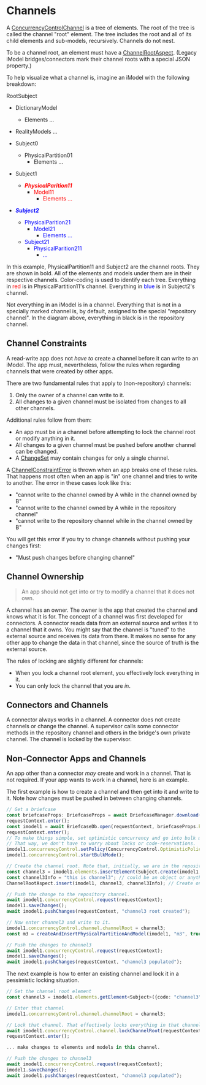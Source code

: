 # Channels

A [ConcurrencyControlChannel]($backend) is a tree of elements. The root of the tree is called the channel "root" element. The tree includes the root and all of its child elements and sub-models, recursively. Channels do not nest.

To be a channel root, an element must have a [ChannelRootAspect]($backend). (Legacy iModel bridges/connectors mark their channel roots with a special JSON property.)

To help visualize what a channel is, imagine an iModel with the following breakdown:

RootSubject

- DictionaryModel
  - Elements ...
- RealityModels ...
- Subject0
  - PhysicalPartition01
    - Elements ...
- Subject1

  - <span style="color:red">**_PhysicalParition11_**</span>
    - <span style="color:red">Model11</span>
      - <span style="color:red">Elements ...</span>

- <span style="color:blue">**_Subject2_**</span>
  - <span style="color:blue">PhysicalParition21</span>
    - <span style="color:blue">Model21</span>
      - <span style="color:blue">Elements ...</span>
  - <span style="color:blue">Subject21</span>
    - <span style="color:blue">PhysicalParition211</span>
      - <span style="color:blue">...</span>

In this example, PhysicalPartition11 and Subject2 are the channel roots. They are shown in bold. All of the elements and models under them are in their respective channels. Color-coding is used to identify each tree. Everything in <span style="color:red">red</span> is in PhysicalPartition11's channel. Everything in <span style="color:blue">blue</span> is in Subject2's channel.

Not everything in an iModel is in a channel. Everything that is not in a specially marked channel is, by default, assigned to the special "repository channel". In the diagram above, everything in black is in the repository channel.

## Channel Constraints

A read-write app does not _have to_ create a channel before it can write to an iModel. The app must, nevertheless, follow the rules when regarding channels that were created by other apps.

There are two fundamental rules that apply to (non-repository) channels:

1. Only the owner of a channel can write to it.
1. All changes to a given channel must be isolated from changes to all other channels.

Additional rules follow from them:

- An app must be _in_ a channel before attempting to lock the channel root or modify anything in it.
- All changes to a given channel must be pushed before another channel can be changed.
- A [ChangeSet]($imodelhub-client) may contain changes for only a single channel.

A [ChannelConstraintError]($backend) is thrown when an app breaks one of these rules. That happens most often when an app is "in" one channel and tries to write to another. The error in these cases look like this:

- "cannot write to the channel owned by A while in the channel owned by B"
- "cannot write to the channel owned by A while in the repository channel"
- "cannot write to the repository channel while in the channel owned by B"

You will get this error if you try to change channels without pushing your changes first:

- "Must push changes before changing channel"

## Channel Ownership

> An app should not get into or try to modify a channel that it does not own.

A channel has an owner. The owner is the app that created the channel and knows what it is for. The concept of a channel was first developed for connectors. A connector reads data from an external source and writes it to a channel that it owns. You might say that the channel is "tuned" to the external source and receives its data from there. It makes no sense for any other app to change the data in that channel, since the source of truth is the external source.

The rules of locking are slightly different for channels:

- When you lock a channel root element, you effectively lock everything in it.
- You can only lock the channel that you are _in_.

## Connectors and Channels

A connector always works in a channel. A connector does not create channels or change the channel. A supervisor calls some connector methods in the repository channel and others in the bridge's own private channel. The channel is locked by the supervisor.

## Non-Connector Apps and Channels

An app other than a connector _may_ create and work in a channel. That is not required. If your app wants to work in a channel, here is an example.

The first example is how to create a channel and then get into it and write to it. Note how changes must be pushed in between changing channels.

```ts
// Get a briefcase
const briefcaseProps: BriefcaseProps = await BriefcaseManager.download(requestContext, testProjectId, readWriteTestIModel.id, { syncMode: SyncMode.PullAndPush });
requestContext.enter();
const imodel1 = await BriefcaseDb.open(requestContext, briefcaseProps.key);
requestContext.enter();
// To make things simple, set optimistic concurrency and go into bulk mode.
// That way, we don't have to worry about locks or code-reservations.
imodel1.concurrencyControl.setPolicy(ConcurrencyControl.OptimisticPolicy);
imodel1.concurrencyControl.startBulkMode();

// Create the channel root. Note that, initially, we are in the repository channel.
const channel3 = imodel1.elements.insertElement(Subject.create(imodel1, imodel1.elements.getRootSubject().id, "channel3"));
const channel3Info = "this is channel3"; // could be an object or anything you like
ChannelRootAspect.insert(imodel1, channel3, channel3Info); // Create one of the channels using the new aspect in the way iModel.js apps would set them up.

// Push the change to the repository channel.
await imodel1.concurrencyControl.request(requestContext);
imodel1.saveChanges();
await imodel1.pushChanges(requestContext, "channel3 root created");

// Now enter channel3 and write to it.
imodel1.concurrencyControl.channel.channelRoot = channel3;
const m3 = createAndInsertPhysicalPartitionAndModel(imodel1, "m3", true, channel3; // some function that creates a model

// Push the changes to channel3
await imodel1.concurrencyControl.request(requestContext);
imodel1.saveChanges();
await imodel1.pushChanges(requestContext, "channel3 populated");
```

The next example is how to enter an existing channel and lock it in a pessimistic locking situation.

```ts
// Get the channel root element
const channel3 = imodel1.elements.getElement<Subject>({code: "channel3"});

// Enter that channel
imodel1.concurrencyControl.channel.channelRoot = channel3;

// Lock that channel. That effectively locks everything in that channel.
await imodel1.concurrencyControl.channel.lockChannelRoot(requestContext);
requestContext.enter();

... make changes to elements and models in this channel.

// Push the changes to channel3
await imodel1.concurrencyControl.request(requestContext);
imodel1.saveChanges();
await imodel1.pushChanges(requestContext, "channel3 populated");
```
